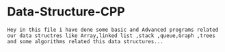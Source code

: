 # Data-Structure-CPP
    Hey in this file i have done some basic and Advanced programs related our data structres like Array,linked list ,stack ,queue,Graph ,trees and some algorithms related this data structures...
         

